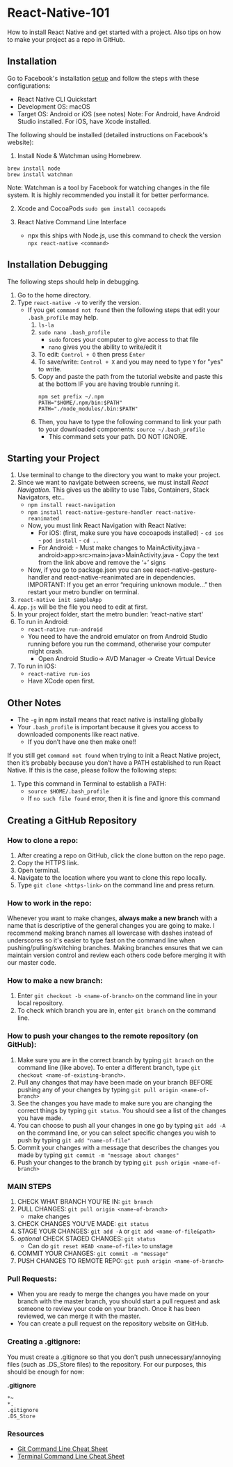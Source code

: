 # React-Native-101
How to install React Native and get started with a project. Also tips on how to make your project as a repo in GitHub. 

## Installation 
Go to Facebook's installation [setup](https://reactnative.dev/docs/environment-setup) and follow the steps with these configurations: 
- React Native CLI Quickstart 
- Development OS: macOS
- Target OS: Android or iOS (see notes) 
Note: For Android, have Android Studio installed. For iOS, have Xcode installed.

The following should be installed (detailed instructions on Facebook's website):
1. Install Node & Watchman using Homebrew.
  ```
  brew install node 
  brew install watchman
  ```
Note: Watchman is a tool by Facebook for watching changes in the file system. It is highly recommended you install it for better performance. 

2. Xcode and CocoaPods 
  `sudo gem install cocoapods`

3. React Native Command Line Interface 
   - npx this ships with Node.js, use this command to check the version 
   `npx react-native <command>`

## Installation Debugging 
The following steps should help in debugging. 
1. Go to the home directory. 
2. Type `react-native -v` to verify the version. 
   - If you get `command not found` then the following steps that edit your `.bash_profile` may help. 
     1. `ls-la` 
     2. `sudo nano .bash_profile`
        - `sudo` forces your computer to give access to that file 
        - `nano` gives you the ability to write/edit it 
     3. To edit: `Control + O` then press `Enter` 
     4. To save/write: `Control + X` and you may need to type `Y` for "yes" to write. 
     5. Copy and paste the path from the tutorial website and paste this at the bottom IF you are having trouble running it. 
        ```
        npm set prefix ~/.npm
        PATH="$HOME/.npm/bin:$PATH"
        PATH="./node_modules/.bin:$PATH"
        ```
     6. Then, you have to type the following command to link your path to your downloaded components: 
        `source ~/.bash_profile`
        - This command sets your path. DO NOT IGNORE.
        
## Starting your Project
1. Use terminal to change to the directory you want to make your project.
2. Since we want to navigate between screens, we must install *React Navigation*. This gives us the ability to use Tabs, Containers, Stack Navigators, etc.. 
   - `npm install react-navigation`
   - `npm install react-native-gesture-handler react-native-reanimated`
   - Now, you must link React Navigation with React Native: 
     - For iOS: (first, make sure you have cocoapods installed)
            - `cd ios`
            - `pod install`
            - `cd ..`
     - For Android: 
            - Must make changes to MainActivity.java 
              - android>app>src>main>java>MainActivity.java
              - Copy the text from the link above and remove the ‘+’ signs 
   - Now, if you go to package.json you can see react-native-gesture-handler and react-native-reanimated are in dependencies. 
IMPORTANT: If you get an error “requiring unknown module…” then restart your metro bundler on terminal.
3. `react-native init sampleApp`
4. `App.js` will be the file you need to edit at first.
5. In your project folder, start the metro bundler: 'react-native start'
6. To run in Android: 
   - `react-native run-android`
   - You need to have the android emulator on from Android Studio running before you run the command, otherwise your computer might crash. 
     - Open Android Studio-> AVD Manager -> Create Virtual Device 
7. To run in iOS: 
   - `react-native run-ios`
   - Have XCode open first.

## Other Notes 
- The `-g` in npm install means that react native is installing globally 
- Your `.bash_profile` is important because it gives you access to downloaded components like react native. 
  - If you don’t have one then make one!!
  
If you still get `command not found` when trying to init a React Native project, then it’s probably because you don’t have a PATH established to run React Native. If this is the case, please follow the following steps: 
1. Type this command in Terminal to establish a PATH:
   - `source $HOME/.bash_profile`
   - If `no such file found` error, then it is fine and ignore this command

## Creating a GitHub Repository 

### How to clone a repo:

1. After creating a repo on GitHub, click the clone button on the repo page.
2. Copy the HTTPS link.
3. Open terminal. 
4. Navigate to the location where you want to clone this repo locally. 
5. Type `git clone <https-link>` on the command line and press return.

### How to work in the repo:

Whenever you want to make changes, **always make a new branch** with a name that is descriptive of the general changes you are going to make. I recommend making branch names all lowercase with dashes instead of underscores so it's easier to type fast on the command line when pushing/pulling/switching branches. Making branches ensures that we can maintain version control and review each others code before merging it with our master code.

### How to make a new branch: 
1. Enter `git checkout -b <name-of-branch>` on the command line in your local repository.
2. To check which branch you are in, enter `git branch` on the command line.

### How to push your changes to the remote repository (on GitHub):

1. Make sure you are in the correct branch by typing `git branch` on the command line (like above). To enter a different branch, type `git checkout <name-of-existing-branch>`.
2. Pull any changes that may have been made on your branch BEFORE pushing any of your changes by typing `git pull origin <name-of-branch>`
2. See the changes you have made to make sure you are changing the correct things by typing `git status`. You should see a list of the changes you have made.
3. You can choose to push all your changes in one go by typing `git add -A` on the command line, or you can select specific changes you wish to push by typing `git add "name-of-file"`
4. Commit your changes with a message that describes the changes you made by typing `git commit -m "message about changes"`
5. Push your changes to the branch by typing `git push origin <name-of-branch>`

### MAIN STEPS

1. CHECK WHAT BRANCH YOU'RE IN: `git branch`
2. PULL CHANGES: `git pull origin <name-of-branch>`
    * make changes
3. CHECK CHANGES YOU'VE MADE: `git status`
4. STAGE YOUR CHANGES: `git add -A` or `git add <name-of-file&path>` 
5. *optional* CHECK STAGED CHANGES: `git status`
     * Can do `git reset HEAD <name-of-file>` to unstage
5. COMMIT YOUR CHANGES: `git commit -m "message"`
6. PUSH CHANGES TO REMOTE REPO: `git push origin <name-of-branch>`

### Pull Requests:

* When you are ready to merge the changes you have made on your branch with the master branch, you should start a pull request and ask someone to review your code on your branch. Once it has been reviewed, we can merge it with the master.
* You can create a pull request on the repository website on GitHub.

### Creating a .gitignore:

You must create a .gitignore so that you don't push unnecessary/annoying files (such as .DS_Store files) to the repository. For our purposes, this should be enough for now:

**.gitignore**
```
*~
*.
.gitignore
.DS_Store
```

### Resources

* [Git Command Line Cheat Sheet](https://gist.github.com/davfre/8313299)
* [Terminal Command Line Cheat Sheet](https://www.git-tower.com/blog/posts/command-line-cheat-sheet)



